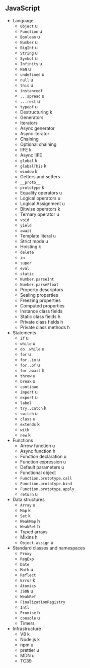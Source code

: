 ## JavaScript

- Language
  - `Object` u
  - `Function` u
  - `Boolean` u
  - `Number` u
  - `BigInt` u
  - `String` u
  - `Symbol` u
  - `Infinity` u
  - `NaN` u
  - `undefined` u
  - `null` u
  - `this` u
  - `instanceof`
  - `...spread` u
  - `...rest` u
  - `typeof` u
  - Destructuring k
  - Generators
  - Iterators
  - Async generator
  - Async iterator
  - Chaining
  - Optional chaining
  - IIFE k
  - Async IIFE
  - `global` k
  - `globalThis` k
  - `window` k
  - Getters and setters
  - `__proto__`
  - `prototype` k
  - Equality operators u
  - Logical operators u
  - Logical Assignment u
  - Bitwise operators k
  - Ternary operator u
  - `void`
  - `yield`
  - `await`
  - Template literal u
  - Strict mode u
  - Hoisting k
  - `delete`
  - `in`
  - `super`
  - `eval`
  - `static`
  - `Number.parseInt`
  - `Number.parseFloat`
  - Property descriptors
  - Sealing properties
  - Freezing properties
  - Computed properties
  - Instance class fields
  - Static class fields h
  - Private class fields h
  - Private class methods h
- Statements
  - `if` u
  - `while` u
  - `do..while` u
  - `for` u
  - `for..in` u
  - `for..of` u
  - `for await` h
  - `throw` u 
  - `break` u
  - `continue`
  - `import` u
  - `export` u
  - `label`
  - `try..catch` k
  - `switch` u
  - `class` u
  - `extends` k
  - `with`
  - `new` k
- Functions
  - Arrow function u
  - Async function h
  - Function declaration u
  - Function expression u
  - Default parameters u
  - Functional object
  - `Function.prototype.call`
  - `Function.prototype.bind`
  - `Function.prototype.apply`
  - `return` u
- Data structures
  - `Array` u
  - `Map` k
  - `Set` k
  - `WeakMap` h
  - `WeakSet` h
  - Typed arrays
  - Mixins h
  - `Object.assign` u
- Standard classes and namespaces
  - `Proxy`
  - `RegExp`
  - `Date`
  - `Math` u
  - `Reflect`
  - `Error` k
  - `Atomics`
  - `JSON` u
  - `WeakRef`
  - `FinalizationRegistry`
  - `Intl`
  - `Promise` h
  - `console` u
  - Timers
- Infrastructure
  - V8 k
  - Node.js k
  - npm u
  - prettier u
  - MDN u
  - TC39
